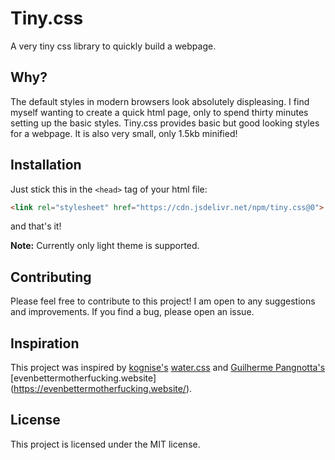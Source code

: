 # Tiny.css

A very tiny css library to quickly build a webpage.

## Why?

The default styles in modern browsers look absolutely displeasing. I find myself wanting to create
a quick html page, only to spend thirty minutes setting up the basic styles. Tiny.css provides basic
but good looking styles for a webpage. It is also very small, only 1.5kb minified!

## Installation

Just stick this in the `<head>` tag of your html file:

```html
<link rel="stylesheet" href="https://cdn.jsdelivr.net/npm/tiny.css@0">
```

and that's it!

**Note:** Currently only light theme is supported.

## Contributing

Please feel free to contribute to this project! I am open to any suggestions and improvements.
If you find a bug, please open an issue.

## Inspiration

This project was inspired by [kognise's](https://kognise.dev/) [water.css](https://watercss.kognise.dev/)
and [Guilherme Pangnotta's](https://github.com/setetres) [evenbettermotherfucking.website]
(https://evenbettermotherfucking.website/).


## License

This project is licensed under the MIT license.

